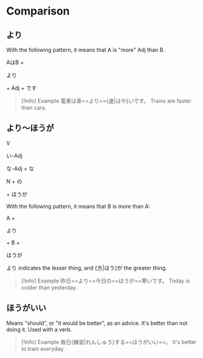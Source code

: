 # Comparison

## より

With the following pattern, it means that A is "more" Adj than B.

<div class="usage">
	<p class="r">AはB +</p>
<div class="">
	<p><span class="box">より</span></p>
</div>
	<p class="r">+ Adj + です</p>
</div>

> [!info] Example
> 電車は車==より=={速|はや}いです。
> Trains are faster than cars.

## より～ほうが

<div class="usage">
<div class="left">
	<p><span class="box">V</span></p>
	<p><span class="box">い-Adj</span></p>
	<p><span class="box">な-Adj + な</span></p>
	<p><span class="box">N + の</span></p>
</div>
	<p class="right">+ ほうが</p>
</div>

With the following pattern, it means that B is more than A:
<div class="usage">
	<p class="r">A +</p>
<div class="">
	<p><span class="box">より</span></p>
</div>
	<p class="r">+ B +</p>
<div class="">
	<p><span class="box">ほうが</span></p>
</div>
</div>

より indicates the lesser thing, and {方|ほう}が the greater thing.

> [!info] Example
> 昨日==より==今日の==ほうが==寒いです。
> Today is colder than yesterday.

## ほうがいい

Means "should", or "it would be better", as an advice. It's better than not doing it.
Used with a verb.

> [!info] Example
> 毎日{練習|れんしゅう}する==ほうがいい==。
> It's better to train everyday.



